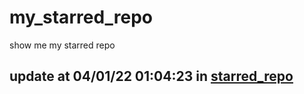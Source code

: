 # my_starred_repo
show me my starred repo

update at 04/01/22 01:04:23 in [starred_repo](./index.html)
---

